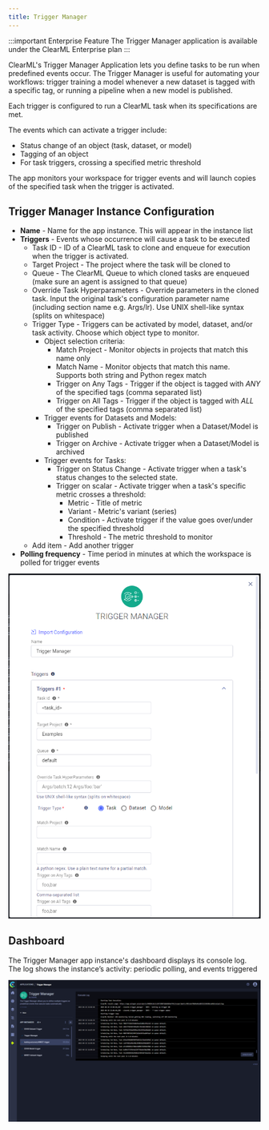 ```yaml
---
title: Trigger Manager
--- 
```


:::important Enterprise Feature
The Trigger Manager application is available under the ClearML Enterprise plan
:::

ClearML's Trigger Manager Application lets you define tasks to be run when predefined events occur. The Trigger Manager 
is useful for automating your workflows: trigger training a model whenever a new dataset is tagged with a specific tag, 
or running a pipeline when a new model is published.

Each trigger is configured to run a ClearML task when its specifications are met. 

The events which can activate a trigger include:
* Status change of an object (task, dataset, or model)
* Tagging of an object
* For task triggers, crossing a specified metric threshold 

The app monitors your workspace for trigger events and will launch copies of the specified task when the trigger is activated.

## Trigger Manager Instance Configuration 

* **Name** - Name for the app instance. This will appear in the instance list
* **Triggers** - Events whose occurrence will cause a task to be executed
  * Task ID - ID of a ClearML task to clone and enqueue 
  for execution when the trigger is activated. 
  * Target Project - The project where the task will be cloned to
  * Queue - The ClearML Queue to which cloned tasks are enqueued (make sure an agent is assigned to that queue)
  * Override Task Hyperparameters - Override parameters in the cloned task. Input the original task's configuration 
  parameter name (including section name e.g. Args/lr). Use UNIX shell-like syntax (splits on whitespace)
  * Trigger Type - Triggers can be activated by model, dataset, and/or task activity. Choose which object type to monitor.
    * Object selection criteria: 
      * Match Project - Monitor objects in projects that match this name only
      * Match Name - Monitor objects that match this name. Supports both string and Python regex match
      * Trigger on Any Tags - Trigger if the object is tagged with *ANY* of the specified tags (comma separated list)
      * Trigger on All Tags - Trigger if the object is tagged with *ALL* of the specified tags (comma separated list)
    * Trigger events for Datasets and Models:
      * Trigger on Publish - Activate trigger when a Dataset/Model is published
      * Trigger on Archive - Activate trigger when a Dataset/Model is archived
    * Trigger events for Tasks:
      * Trigger on Status Change - Activate trigger when a task's status changes to the selected state.
      * Trigger on scalar - Activate trigger when a task's specific metric crosses a threshold: 
        * Metric - Title of metric
        * Variant - Metric's variant (series) 
        * Condition - Activate trigger if the value goes over/under the specified threshold 
        * Threshold - The metric threshold to monitor
  * Add item - Add another trigger 
* **Polling frequency** - Time period in minutes at which the workspace is polled for trigger events 

![Trigger manager wizard](../../img/apps_trigger_manager_wizard.png)

## Dashboard 

The Trigger Manager app instance's dashboard displays its console log. The log shows the instance’s activity: periodic 
polling, and events triggered

![Trigger dashboard](../../img/apps_trigger_manager_dashboard.png)